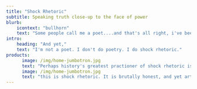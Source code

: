 ```yaml
---
title: "Shock Rhetoric"
subtitle: Speaking truth close-up to the face of power
blurb:
    icontext: "bullhorn"
    text: "Some people call me a poet....and that's all right, i've been called much worse. "
intro:
    heading: "And yet,"
    text: "I'm not a poet. I don't do poetry. I do shock rhetoric."
products:
      image: /img/home-jumbotron.jpg
      text: "Perhaps history's greatest practioner of shock rhetoric is Rabbi Yeshua ben Yusef. 'He who is without sin - cast the first stone....render on to Caesar the things of Caesar, and on to God the things that are God's...evil things that are done in secret will be shouted from the rooftops...'"
      image: /img/home-jumbotron.jpg
      text: "this is shock rhetoric. It is brutally honest, and yet artful no holds barred public oratory/communications. It is speaking truth close-up to the face of power. It is denouncing the master-of-this-world, in shocking, no nonsense terms - it is shock rhetoric."
---
```

